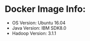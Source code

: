 # Docker Image Info:  
- OS Version: Ubuntu 16.04   
- Java Version: IBM SDK8.0    
- Hadoop Version: 3.1.1
